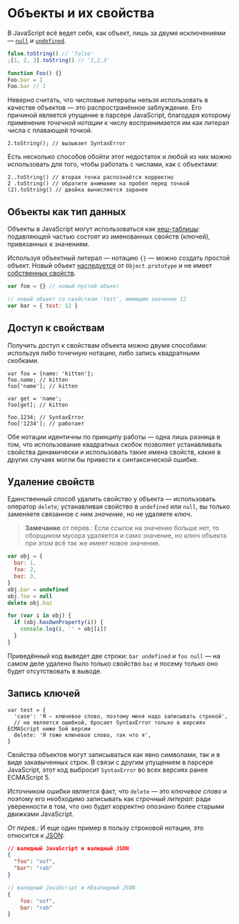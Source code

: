 # Объекты и их свойства

В JavaScript всё ведет себя, как объект, лишь за двумя исключениями — [`null`](../core/undefined.md) и [`undefined`](../core/undefined.md).

```js
false.toString() // 'false'
;[1, 2, 3].toString() // '1,2,3'

function Foo() {}
Foo.bar = 1
Foo.bar // 1
```

Неверно считать, что числовые литералы нельзя использовать в качестве объектов — это распространённое заблуждение. Его причиной является упущение в парсере JavaScript, благодаря которому применение _точечной нотации_ к числу воспринимается им как литерал числа с плавающей точкой.

```
2.toString(); // вызывает SyntaxError
```

Есть несколько способов обойти этот недостаток и любой из них можно использовать для того, чтобы работать с числами, как с объектами:

```
2..toString() // вторая точка распознаётся корректно
2 .toString() // обратите внимание на пробел перед точкой
(2).toString() // двойка вычисляется заранее
```

## Объекты как тип данных

Объекты в JavaScript могут использоваться как [хеш-таблицы][1]: подавляющей частью состоят из именованных свойств (ключей), привязанных к значениям.

Используя объектный литерал — нотацию `{}` — можно создать простой объект. Новый объект [наследуется](prototype.md) от `Object.prototype` и не имеет [собственных свойств](hasownproperty.md).

```js
var foo = {} // новый пустой объект

// новый объект со свойством 'test', имеющим значение 12
var bar = { test: 12 }
```

## Доступ к свойствам

Получить доступ к свойствам объекта можно двумя способами: используя либо точечную нотацию, либо запись квадратными скобками.

```
var foo = {name: 'kitten'};
foo.name; // kitten
foo['name']; // kitten

var get = 'name';
foo[get]; // kitten

foo.1234; // SyntaxError
foo['1234']; // работает
```

Обе нотации идентичны по принципу работы — одна лишь разница в том, что использование квадратных скобок позволяет устанавливать свойства динамически и использовать такие имена свойств, какие в других случаях могли бы привести к синтаксической ошибке.

## Удаление свойств

Единственный способ удалить свойство у объекта — использовать оператор `delete`; устанавливая свойство в `undefined` или `null`, вы только заменяете связанное с ним _значение_, но не удаляете _ключ_.

> **Замечание** от перев.: Если ссылок на значение больше нет, то сборщиком мусора удаляется и само значение, но ключ объекта при этом всё так же имеет новое значение.

```js
var obj = {
  bar: 1,
  foo: 2,
  baz: 3,
}
obj.bar = undefined
obj.foo = null
delete obj.baz

for (var i in obj) {
  if (obj.hasOwnProperty(i)) {
    console.log(i, '' + obj[i])
  }
}
```

Приведённый код выведет две строки: `bar undefined` и `foo null` — на самом деле удалено было только свойство `baz` и посему только оно будет отсутствовать в выводе.

## Запись ключей

```
var test = {
  'case': 'Я — ключевое слово, поэтому меня надо записывать строкой',
  // не является ошибкой, бросает SyntaxError только в версиях ECMAScript ниже 5ой версии
  delete: 'Я тоже ключевое слово, так что я',
}
```

Свойства объектов могут записываться как явно символами, так и в виде закавыченных строк. В связи с другим упущением в парсере JavaScript, этот код выбросит `SyntaxError` во всех версиях ранее ECMAScript 5.

Источником ошибки является факт, что `delete` — это _ключевое слово_ и поэтому его необходимо записывать как _строчный литерал_: ради уверенности в том, что оно будет корректно опознано более старыми движками JavaScript.

_От перев.:_ И еще один пример в пользу строковой нотации, это относится к [JSON][2]:

```json
// валидный JavaScript и валидный JSON
{
  "foo": "oof",
  "bar": "rab"
}
```

```js
// валидный JavaScript и НЕвалидный JSON
{
    foo: "oof",
    bar: "rab"
}
```

[1]: http://ru.wikipedia.org/wiki/%D0%A5%D0%B5%D1%88-%D1%82%D0%B0%D0%B1%D0%BB%D0%B8%D1%86%D0%B0
[2]: http://ru.wikipedia.org/wiki/JSON
